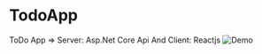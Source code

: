 # TodoApp
ToDo App => Server: Asp.Net Core Api And Client: Reactjs
![Demo](https://s4.uupload.ir/files/ezgif-7-8e7e7c64b774_cv5s.gif)

